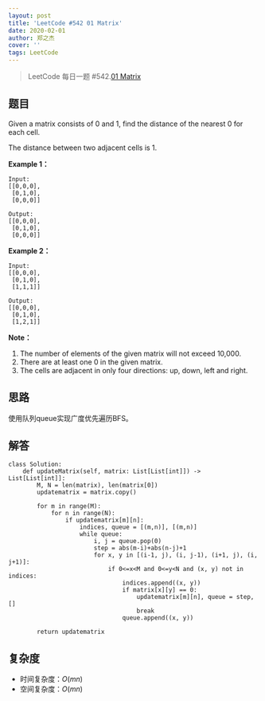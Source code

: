 ```yaml
---
layout: post
title: 'LeetCode #542 01 Matrix'
date: 2020-02-01
author: 郑之杰
cover: ''
tags: LeetCode
---
```


> LeetCode 每日一题 #542.[01 Matrix](https://leetcode-cn.com/problems/01-matrix/)

## 题目
Given a matrix consists of 0 and 1, find the distance of the nearest 0 for each cell.

The distance between two adjacent cells is 1.

**Example 1：**
```
Input:
[[0,0,0],
 [0,1,0],
 [0,0,0]]

Output:
[[0,0,0],
 [0,1,0],
 [0,0,0]]
```

**Example 2：**
```
Input:
[[0,0,0],
 [0,1,0],
 [1,1,1]]

Output:
[[0,0,0],
 [0,1,0],
 [1,2,1]]
```

**Note：**
1. The number of elements of the given matrix will not exceed 10,000.
2. There are at least one 0 in the given matrix.
3. The cells are adjacent in only four directions: up, down, left and right.

## 思路
使用队列queue实现广度优先遍历BFS。

## 解答
```
class Solution:
    def updateMatrix(self, matrix: List[List[int]]) -> List[List[int]]:
        M, N = len(matrix), len(matrix[0])
        updatematrix = matrix.copy()

        for m in range(M):
            for n in range(N):
                if updatematrix[m][n]:
                    indices, queue = [(m,n)], [(m,n)]
                    while queue:
                        i, j = queue.pop(0)
                        step = abs(m-i)+abs(n-j)+1
                        for x, y in [(i-1, j), (i, j-1), (i+1, j), (i, j+1)]:
                            if 0<=x<M and 0<=y<N and (x, y) not in indices:
                                indices.append((x, y))
                                if matrix[x][y] == 0:
                                    updatematrix[m][n], queue = step, []
                                    break
                                queue.append((x, y))

        return updatematrix
```

## 复杂度
- 时间复杂度：$O(mn)$
- 空间复杂度：$O(mn)$